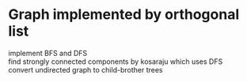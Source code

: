 <!--
 * @Author: verandert
 * @Date: 2020-05-01 16:33:08
 * @LastEditTime: 2020-05-06 15:57:32
 * @Description: readme
 -->
# Graph implemented by orthogonal list
implement BFS and DFS  
find strongly connected components by kosaraju which uses DFS  
convert undirected graph to child-brother trees       
